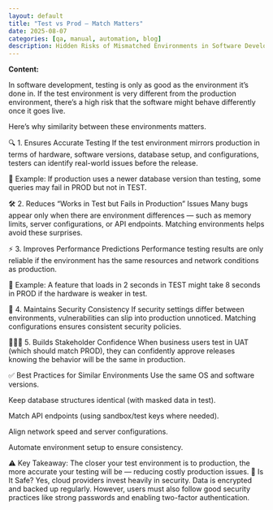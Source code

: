 ```yaml
---
layout: default
title: "Test vs Prod – Match Matters"
date: 2025-08-07
categories: [qa, manual, automation, blog]
description: Hidden Risks of Mismatched Environments in Software Development
---
```


**Content:**

In software development, testing is only as good as the environment it’s done in. If the test environment is very different from the production environment, there’s a high risk that the software might behave differently once it goes live.

Here’s why similarity between these environments matters.

🔍 1. Ensures Accurate Testing
If the test environment mirrors production in terms of hardware, software versions, database setup, and configurations, testers can identify real-world issues before the release.

📌 Example: If production uses a newer database version than testing, some queries may fail in PROD but not in TEST.

🛠️ 2. Reduces “Works in Test but Fails in Production” Issues
Many bugs appear only when there are environment differences — such as memory limits, server configurations, or API endpoints. Matching environments helps avoid these surprises.

⚡ 3. Improves Performance Predictions
Performance testing results are only reliable if the environment has the same resources and network conditions as production.

📌 Example: A feature that loads in 2 seconds in TEST might take 8 seconds in PROD if the hardware is weaker in test.

🔐 4. Maintains Security Consistency
If security settings differ between environments, vulnerabilities can slip into production unnoticed. Matching configurations ensures consistent security policies.

🧑‍🤝‍🧑 5. Builds Stakeholder Confidence
When business users test in UAT (which should match PROD), they can confidently approve releases knowing the behavior will be the same in production.

✅ Best Practices for Similar Environments
Use the same OS and software versions.

Keep database structures identical (with masked data in test).

Match API endpoints (using sandbox/test keys where needed).

Align network speed and server configurations.

Automate environment setup to ensure consistency.

⚠️ Key Takeaway:
The closer your test environment is to production, the more accurate your testing will be — reducing costly production issues.
🔐 Is It Safe?
Yes, cloud providers invest heavily in security. Data is encrypted and backed up regularly. However, users must also follow good security practices like strong passwords and enabling two-factor authentication.

